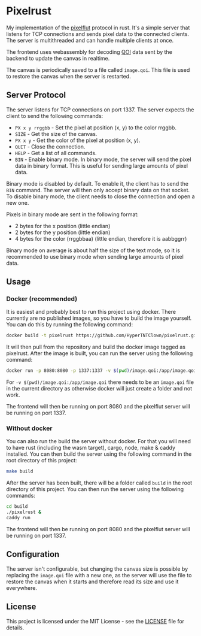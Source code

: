 # Pixelrust
My implementation of the [pixelflut](https://github.com/defnull/pixelflut) protocol in rust. It's a simple server that listens for TCP connections and sends pixel data to the connected clients. The server is multithreaded and can handle multiple clients at once.

The frontend uses webassembly for decoding [QOI](https://en.wikipedia.org/wiki/QOI_(image_format)) data sent by the backend to update the canvas in realtime.

The canvas is periodically saved to a file called `image.qoi`. This file is used to restore the canvas when the server is restarted.

## Server Protocol
The server listens for TCP connections on port 1337. The server expects the client to send the following commands:
- `PX x y rrggbb` - Set the pixel at position (x, y) to the color rrggbb.
- `SIZE` - Get the size of the canvas.
- `PX x y` - Get the color of the pixel at position (x, y).
- `QUIT` - Close the connection.
- `HELP` - Get a list of all commands.
- `BIN` - Enable binary mode. In binary mode, the server will send the pixel data in binary format. This is useful for sending large amounts of pixel data.

Binary mode is disabled by default. To enable it, the client has to send the `BIN` command. The server will then only accept binary data on that socket. To disable binary mode, the client needs to close the connection and open a new one.

Pixels in binary mode are sent in the following format:
- 2 bytes for the x position (little endian)
- 2 bytes for the y position (little endian)
- 4 bytes for the color (rrggbbaa) (little endian, therefore it is aabbggrr)

Binary mode on average is about half the size of the text mode, so it is recommended to use binary mode when sending large amounts of pixel data. 
## Usage
### Docker (recommended)
It is easiest and probably best to run this project using docker. There currently are no published images, so you have to build the image yourself. You can do this by running the following command:
```sh
docker build -t pixelrust https://github.com/HyperTNTClown/pixelrust.git
```
It will then pull from the repository and build the docker image tagged as pixelrust.
After the image is built, you can run the server using the following command:
```sh
docker run -p 8080:8080 -p 1337:1337 -v $(pwd)/image.qoi:/app/image.qoi pixelrust
```
For `-v $(pwd)/image.qoi:/app/image.qoi` there needs to be an `image.qoi` file in the current directory as otherwise docker will just create a folder and not work.

The frontend will then be running on port 8080 and the pixelflut server will be running on port 1337.

### Without docker
You can also run the build the server without docker.
For that you will need to have rust (including the wasm target), cargo, node, make & caddy installed. You can then build the server using the following command in the root directory of this project:
```sh
make build
```

After the server has been built, there will be a folder called `build` in the root directory of this project. You can then run the server using the following commands:
```sh
cd build
./pixelrust &
caddy run
```

The frontend will then be running on port 8080 and the pixelflut server will be running on port 1337.

## Configuration
The server isn't configurable, but changing the canvas size is possible by replacing the `image.qoi` file with a new one, as the server will use the file to restore the canvas when it starts and therefore read its size and use it everywhere.

## License
This project is licensed under the MIT License - see the [LICENSE](LICENSE) file for details.
